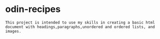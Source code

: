 # odin-recipes
    This project is intended to use my skills in creating a basic html document with headings,paragraphs,unordered and ordered lists, and images.